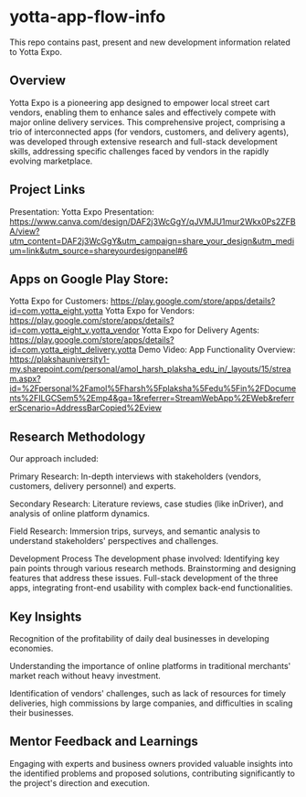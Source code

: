 # yotta-app-flow-info
This repo contains past, present and new development information related to Yotta Expo. 

## Overview
Yotta Expo is a pioneering app designed to empower local street cart vendors, enabling them to enhance sales and effectively compete with major online delivery services. This comprehensive project, comprising a trio of interconnected apps (for vendors, customers, and delivery agents), was developed through extensive research and full-stack development skills, addressing specific challenges faced by vendors in the rapidly evolving marketplace.

## Project Links
Presentation: Yotta Expo Presentation: 
https://www.canva.com/design/DAF2j3WcGgY/qJVMJU1mur2Wkx0Ps2ZFBA/view?utm_content=DAF2j3WcGgY&utm_campaign=share_your_design&utm_medium=link&utm_source=shareyourdesignpanel#6

## Apps on Google Play Store:
Yotta Expo for Customers: https://play.google.com/store/apps/details?id=com.yotta_eight.yotta
Yotta Expo for Vendors: https://play.google.com/store/apps/details?id=com.yotta_eight_v.yotta_vendor
Yotta Expo for Delivery Agents: https://play.google.com/store/apps/details?id=com.yotta_eight_delivery.yotta
Demo Video: App Functionality Overview: 
https://plakshauniversity1-my.sharepoint.com/personal/amol_harsh_plaksha_edu_in/_layouts/15/stream.aspx?id=%2Fpersonal%2Famol%5Fharsh%5Fplaksha%5Fedu%5Fin%2FDocuments%2FILGCSem5%2Emp4&ga=1&referrer=StreamWebApp%2EWeb&referrerScenario=AddressBarCopied%2Eview

## Research Methodology
Our approach included:

Primary Research: In-depth interviews with stakeholders (vendors, customers, delivery personnel) and experts.

Secondary Research: Literature reviews, case studies (like inDriver), and analysis of online platform dynamics.

Field Research: Immersion trips, surveys, and semantic analysis to understand stakeholders' perspectives and challenges.

Development Process
The development phase involved:
Identifying key pain points through various research methods.
Brainstorming and designing features that address these issues.
Full-stack development of the three apps, integrating front-end usability with complex back-end functionalities.


## Key Insights
Recognition of the profitability of daily deal businesses in developing economies.

Understanding the importance of online platforms in traditional merchants' market reach without heavy investment.

Identification of vendors' challenges, such as lack of resources for timely deliveries, high commissions by large companies, and difficulties in scaling their businesses.


## Mentor Feedback and Learnings
Engaging with experts and business owners provided valuable insights into the identified problems and proposed solutions, contributing significantly to the project's direction and execution.
